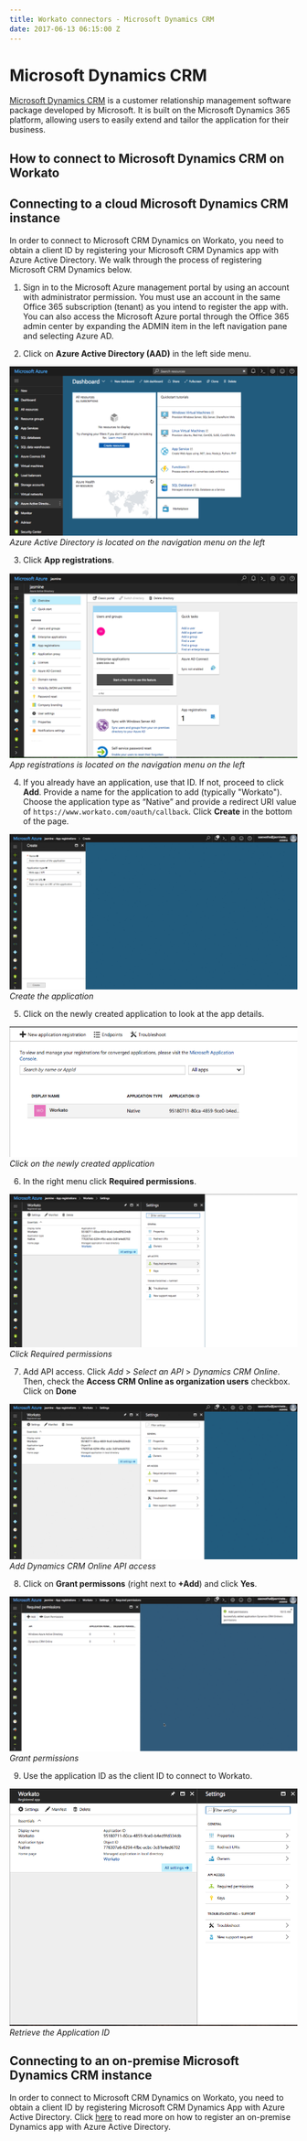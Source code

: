 ```yaml
---
title: Workato connectors - Microsoft Dynamics CRM
date: 2017-06-13 06:15:00 Z
---
```


# Microsoft Dynamics CRM
[Microsoft Dynamics CRM](https://dynamics.microsoft.com/en-us/) is a customer relationship management software package developed by Microsoft. It is built on the Microsoft Dynamics 365 platform, allowing users to easily extend and tailor the application for their business.

## How to connect to Microsoft Dynamics CRM on Workato

## Connecting to a cloud Microsoft Dynamics CRM instance
In order to connect to Microsoft CRM Dynamics on Workato, you need to obtain a client ID by registering your Microsoft CRM Dynamics app with Azure Active Directory. We walk through the process of registering Microsoft CRM Dynamics below.

1. Sign in to the Microsoft Azure management portal by using an account with administrator permission. You must use an account in the same Office 365 subscription (tenant) as you intend to register the app with. You can also access the Microsoft Azure portal through the Office 365 admin center by expanding the ADMIN item in the left navigation pane and selecting Azure AD.

2. Click on **Azure Active Directory (AAD)** in the left side menu.

![Azure Directory](/assets/images/connectors/microsoft-dynamics-CRM/azure-directory.png)
*Azure Active Directory is located on the navigation menu on the left*

3. Click **App registrations**.

![App Registration](/assets/images/connectors/microsoft-dynamics-CRM/app-registrations.png)
*App registrations is located on the navigation menu on the left*

4. If you already have an application, use that ID. If not, proceed to click **Add**. Provide a name for the application to add (typically "Workato"). Choose the application type as “Native” and provide a redirect URI value of `https://www.workato.com/oauth/callback`. Click **Create** in the bottom of the page.

![Add application](/assets/images/connectors/microsoft-dynamics-CRM/add.gif)
*Create the application*

5. Click on the newly created application to look at the app details.

![Add](/assets/images/connectors/microsoft-dynamics-CRM/click-on-app.png)
*Click on the newly created application*

6. In the right menu click **Required permissions**.

![Required permissions](/assets/images/connectors/microsoft-dynamics-CRM/permission.png)
*Click Required permissions*

7. Add API access. Click *Add* > *Select an API* > *Dynamics CRM Online*. Then, check the **Access CRM Online as organization users** checkbox. Click on **Done**

![Dynamics CRM](/assets/images/connectors/microsoft-dynamics-CRM/dynamics.gif)
*Add Dynamics CRM Online API access*

8. Click on **Grant permissons** (right next to **+Add**) and click **Yes**.

![Grant permissions](/assets/images/connectors/microsoft-dynamics-CRM/grant-permissions.png)
*Grant permissions*

9. Use the application ID as the client ID to connect to Workato.

![Application ID](/assets/images/connectors/microsoft-dynamics-CRM/application.png)
*Retrieve the Application ID*

## Connecting to an on-premise Microsoft Dynamics CRM instance
In order to connect to Microsoft CRM Dynamics on Workato, you need to obtain a client ID by registering Microsoft CRM Dynamics App with Azure Active Directory. Click [here](https://technet.microsoft.com/itpro/powershell/windows/adfs/add-adfsclient) to read more on how to register an on-premise Dynamics app with Azure Active Directory.
